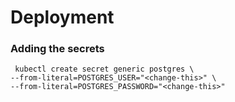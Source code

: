 # Deployment
### Adding the secrets

```shell
 kubectl create secret generic postgres \
--from-literal=POSTGRES_USER="<change-this>" \
--from-literal=POSTGRES_PASSWORD="<change-this>"
```

